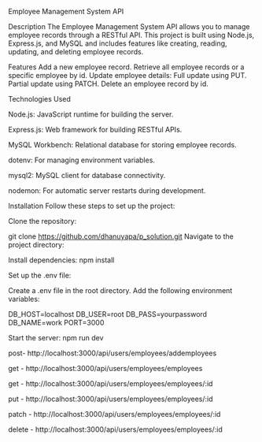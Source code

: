 Employee Management System API

Description
The Employee Management System API allows you to manage employee records through a RESTful API. This project is built using Node.js, Express.js, and MySQL and includes features like creating, reading, updating, and deleting employee records.

Features
Add a new employee record.
Retrieve all employee records or a specific employee by id.
Update employee details:
Full update using PUT.
Partial update using PATCH.
Delete an employee record by id.


Technologies Used

Node.js: JavaScript runtime for building the server.

Express.js: Web framework for building RESTful APIs.

MySQL Workbench: Relational database for storing employee records.

dotenv: For managing environment variables.

mysql2: MySQL client for database connectivity.

nodemon: For automatic server restarts during development.


Installation
Follow these steps to set up the project:

Clone the repository:

git clone https://github.com/dhanuyapa/p_solution.git
Navigate to the project directory:


Install dependencies:
npm install

Set up the .env file:

Create a .env file in the root directory.
Add the following environment variables:

DB_HOST=localhost
DB_USER=root
DB_PASS=yourpassword
DB_NAME=work
PORT=3000


Start the server:
npm run dev

post- http://localhost:3000/api/users/employees/addemployees

get - http://localhost:3000/api/users/employees/employees

get - http://localhost:3000/api/users/employees/employees/:id

put  - http://localhost:3000/api/users/employees/employees/:id

patch -  http://localhost:3000/api/users/employees/employees/:id

delete -  http://localhost:3000/api/users/employees/employees/:id